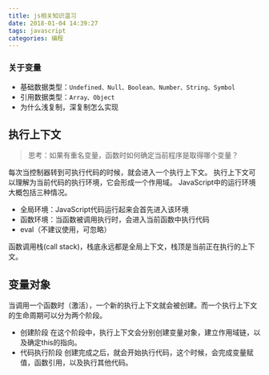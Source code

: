 ```yaml
---
title: js相关知识温习
date: 2018-01-04 14:39:27
tags: javascript
categories: 编程
---
```


### 关于变量
- 基础数据类型：`Undefined、Null、Boolean、Number、String、Symbol`
- 引用数据类型：`Array、Object`
- 为什么浅复制，深复制怎么实现

## 执行上下文
> 思考：如果有重名变量，函数时如何确定当前程序是取得哪个变量？

每次当控制器转到可执行代码的时候，就会进入一个执行上下文。
执行上下文可以理解为当前代码的执行环境，它会形成一个作用域。
JavaScript中的运行环境大概包括三种情况。

- 全局环境：JavaScript代码运行起来会首先进入该环境
- 函数环境：当函数被调用执行时，会进入当前函数中执行代码
- eval（不建议使用，可忽略）

函数调用栈(call stack)，栈底永远都是全局上下文，栈顶是当前正在执行的上下文。

## 变量对象
当调用一个函数时（激活），一个新的执行上下文就会被创建。而一个执行上下文的生命周期可以分为两个阶段。
- 创建阶段
  在这个阶段中，执行上下文会分别创建变量对象，建立作用域链，以及确定this的指向。
- 代码执行阶段
  创建完成之后，就会开始执行代码，这个时候，会完成变量赋值，函数引用，以及执行其他代码。



